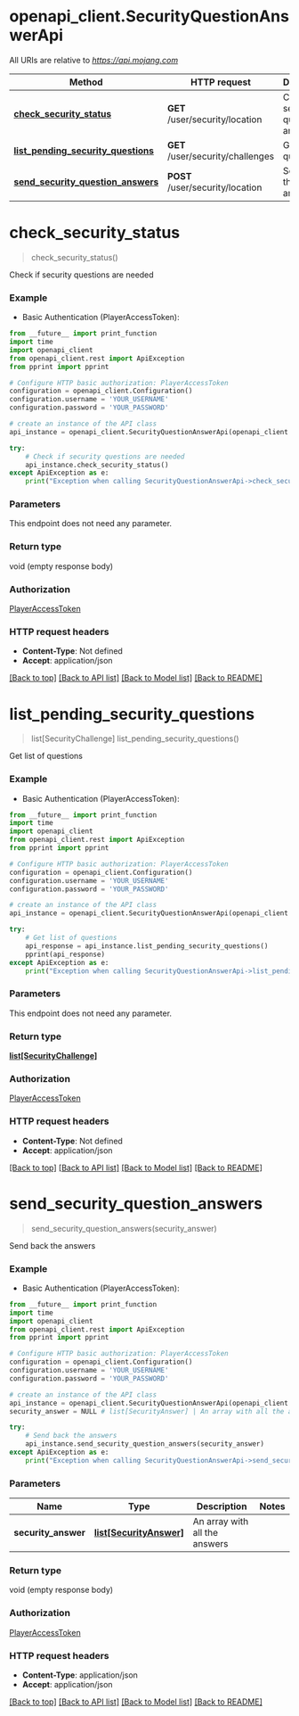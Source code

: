 # openapi_client.SecurityQuestionAnswerApi

All URIs are relative to *https://api.mojang.com*

Method | HTTP request | Description
------------- | ------------- | -------------
[**check_security_status**](SecurityQuestionAnswerApi.md#check_security_status) | **GET** /user/security/location | Check if security questions are needed
[**list_pending_security_questions**](SecurityQuestionAnswerApi.md#list_pending_security_questions) | **GET** /user/security/challenges | Get list of questions
[**send_security_question_answers**](SecurityQuestionAnswerApi.md#send_security_question_answers) | **POST** /user/security/location | Send back the answers


# **check_security_status**
> check_security_status()

Check if security questions are needed

### Example

* Basic Authentication (PlayerAccessToken): 
```python
from __future__ import print_function
import time
import openapi_client
from openapi_client.rest import ApiException
from pprint import pprint

# Configure HTTP basic authorization: PlayerAccessToken
configuration = openapi_client.Configuration()
configuration.username = 'YOUR_USERNAME'
configuration.password = 'YOUR_PASSWORD'

# create an instance of the API class
api_instance = openapi_client.SecurityQuestionAnswerApi(openapi_client.ApiClient(configuration))

try:
    # Check if security questions are needed
    api_instance.check_security_status()
except ApiException as e:
    print("Exception when calling SecurityQuestionAnswerApi->check_security_status: %s\n" % e)
```

### Parameters
This endpoint does not need any parameter.

### Return type

void (empty response body)

### Authorization

[PlayerAccessToken](../README.md#PlayerAccessToken)

### HTTP request headers

 - **Content-Type**: Not defined
 - **Accept**: application/json

[[Back to top]](#) [[Back to API list]](../README.md#documentation-for-api-endpoints) [[Back to Model list]](../README.md#documentation-for-models) [[Back to README]](../README.md)

# **list_pending_security_questions**
> list[SecurityChallenge] list_pending_security_questions()

Get list of questions

### Example

* Basic Authentication (PlayerAccessToken): 
```python
from __future__ import print_function
import time
import openapi_client
from openapi_client.rest import ApiException
from pprint import pprint

# Configure HTTP basic authorization: PlayerAccessToken
configuration = openapi_client.Configuration()
configuration.username = 'YOUR_USERNAME'
configuration.password = 'YOUR_PASSWORD'

# create an instance of the API class
api_instance = openapi_client.SecurityQuestionAnswerApi(openapi_client.ApiClient(configuration))

try:
    # Get list of questions
    api_response = api_instance.list_pending_security_questions()
    pprint(api_response)
except ApiException as e:
    print("Exception when calling SecurityQuestionAnswerApi->list_pending_security_questions: %s\n" % e)
```

### Parameters
This endpoint does not need any parameter.

### Return type

[**list[SecurityChallenge]**](SecurityChallenge.md)

### Authorization

[PlayerAccessToken](../README.md#PlayerAccessToken)

### HTTP request headers

 - **Content-Type**: Not defined
 - **Accept**: application/json

[[Back to top]](#) [[Back to API list]](../README.md#documentation-for-api-endpoints) [[Back to Model list]](../README.md#documentation-for-models) [[Back to README]](../README.md)

# **send_security_question_answers**
> send_security_question_answers(security_answer)

Send back the answers

### Example

* Basic Authentication (PlayerAccessToken): 
```python
from __future__ import print_function
import time
import openapi_client
from openapi_client.rest import ApiException
from pprint import pprint

# Configure HTTP basic authorization: PlayerAccessToken
configuration = openapi_client.Configuration()
configuration.username = 'YOUR_USERNAME'
configuration.password = 'YOUR_PASSWORD'

# create an instance of the API class
api_instance = openapi_client.SecurityQuestionAnswerApi(openapi_client.ApiClient(configuration))
security_answer = NULL # list[SecurityAnswer] | An array with all the answers

try:
    # Send back the answers
    api_instance.send_security_question_answers(security_answer)
except ApiException as e:
    print("Exception when calling SecurityQuestionAnswerApi->send_security_question_answers: %s\n" % e)
```

### Parameters

Name | Type | Description  | Notes
------------- | ------------- | ------------- | -------------
 **security_answer** | [**list[SecurityAnswer]**](list.md)| An array with all the answers | 

### Return type

void (empty response body)

### Authorization

[PlayerAccessToken](../README.md#PlayerAccessToken)

### HTTP request headers

 - **Content-Type**: application/json
 - **Accept**: application/json

[[Back to top]](#) [[Back to API list]](../README.md#documentation-for-api-endpoints) [[Back to Model list]](../README.md#documentation-for-models) [[Back to README]](../README.md)

